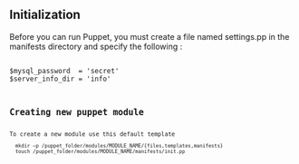 <h2>Initialization</h2>

<p>Before you can run Puppet, you must create a file named settings.pp in the
manifests directory and specify the following :</p>

<code>
$mysql_password  = 'secret'
$server_info_dir = 'info'
<code>

<h2>Creating new puppet module</h2>
To create a new module use this default template
<code>
  mkdir –p /puppet_folder/modules/MODULE_NAME/{files,templates,manifests}
  touch /puppet_folder/modules/MODULE_NAME/manifests/init.pp
</code>